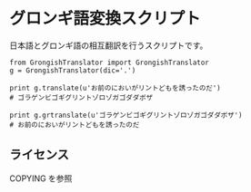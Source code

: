 グロンギ語変換スクリプト
======================
日本語とグロンギ語の相互翻訳を行うスクリプトです。

    from GrongishTranslator import GrongishTranslator
    g = GrongishTranslator(dic='.')
    
    print g.translate(u'お前のにおいがリントどもを誘ったのだ')
    # ゴラゲンビゴギグリントゾロゾガゴダダボザ
    
    print g.grtranslate(u'ゴラゲンビゴギグリントゾロゾガゴダダボザ')
    # お前のにおいがリントどもを誘ったのだ

## ライセンス
COPYING を参照

